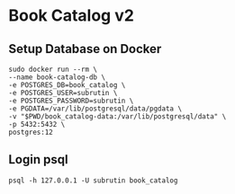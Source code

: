 # Book Catalog v2

## Setup Database on Docker

```shell
sudo docker run --rm \
--name book-catalog-db \
-e POSTGRES_DB=book_catalog \
-e POSTGRES_USER=subrutin \
-e POSTGRES_PASSWORD=subrutin \
-e PGDATA=/var/lib/postgresql/data/pgdata \
-v "$PWD/book_catalog-data:/var/lib/postgresql/data" \
-p 5432:5432 \
postgres:12
```

## Login psql

```shell
psql -h 127.0.0.1 -U subrutin book_catalog
```